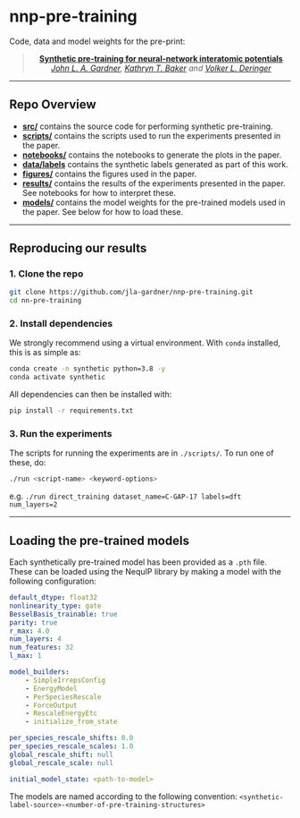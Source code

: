 # nnp-pre-training


Code, data and model weights for the pre-print:

<div align="center">

> **[Synthetic pre-training for neural-network interatomic potentials]()**\
> _[John L. A. Gardner](https://jla-gardner.github.io), [Kathryn T. Baker](https://www.linkedin.com/in/katbaker27) and [Volker L. Deringer](http://deringer.chem.ox.ac.uk)_

</div>

---

## Repo Overview

-  **[src/](src/)** contains the source code for performing synthetic pre-training.
-  **[scripts/](scripts/)** contains the scripts used to run the experiments presented in the paper.
-  **[notebooks/](./plotting/analysis.ipynb)** contains the notebooks to generate the plots in the paper.
-  **[data/labels](data/labels)** contains the synthetic labels generated as part of this work. 
-  **[figures/](figures/)** contains the figures used in the paper.
-  **[results/](results/)** contains the results of the experiments presented in the paper. See notebooks for how to interpret these.
-  **[models/](models/)** contains the model weights for the pre-trained models used in the paper. See below for how to load these. 

---

## Reproducing our results

### 1. Clone the repo

```bash
git clone https://github.com/jla-gardner/nnp-pre-training.git
cd nn-pre-training
```

### 2. Install dependencies

We strongly recommend using a virtual environment. With `conda` installed, this is as simple as:

```bash
conda create -n synthetic python=3.8 -y
conda activate synthetic
```

All dependencies can then be installed with:

```bash
pip install -r requirements.txt
```

### 3. Run the experiments

The scripts for running the experiments are in `./scripts/`. To run one of these, do:

```bash
./run <script-name> <keyword-options>
```

e.g. `./run direct_training dataset_name=C-GAP-17 labels=dft num_layers=2`

--- 

## Loading the pre-trained models

Each synthetically pre-trained model has been provided as a `.pth` file. These can be loaded using the NequIP library by making a model with the following configuration:

```yaml
default_dtype: float32
nonlinearity_type: gate
BesselBasis_trainable: true
parity: true
r_max: 4.0
num_layers: 4
num_features: 32
l_max: 1

model_builders: 
    - SimpleIrrepsConfig
    - EnergyModel
    - PerSpeciesRescale
    - ForceOutput
    - RescaleEnergyEtc 
    - initialize_from_state

per_species_rescale_shifts: 0.0
per_species_rescale_scales: 1.0
global_rescale_shift: null
global_rescale_scale: null

initial_model_state: <path-to-model>
```

The models are named according to the following convention:
`<synthetic-label-source>-<number-of-pre-training-structures>`

